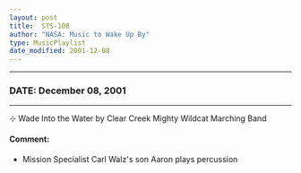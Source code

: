 ```yaml
---
layout: post
title:  STS-108
author: "NASA: Music to Wake Up By"
type: MusicPlaylist
date_modified: 2001-12-08
---
```


----
### DATE: December 08, 2001
----
⊹ Wade Into the Water by Clear Creek Mighty Wildcat Marching Band

#### Comment:
* Mission Specialist Carl Walz's son Aaron plays percussion
